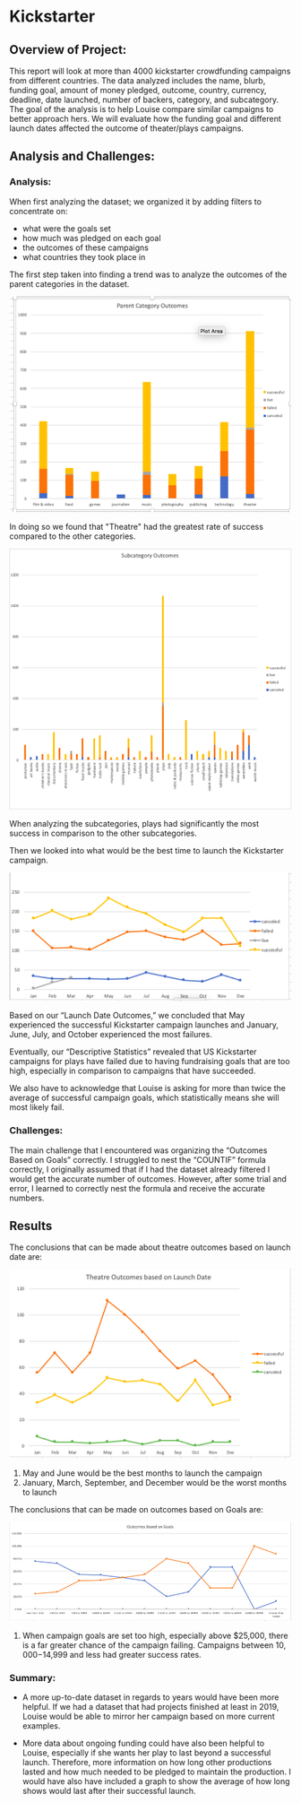 # Kickstarter

## Overview of Project:

This report will look at more than 4000 kickstarter crowdfunding campaigns from different countries. The data analyzed includes the name, blurb, funding goal, amount of money pledged, outcome, country, currency, deadline, date launched, number of backers, category, and subcategory. The goal of the analysis is to help Louise compare similar campaigns to better approach hers. We will evaluate how the funding goal and different launch dates affected the outcome of theater/plays campaigns.

## Analysis and Challenges:

### Analysis:
  
When first analyzing the dataset; we organized it by adding filters to concentrate on:

*	what were the goals set 
*	how much was pledged on each goal
*	 the outcomes of these campaigns 
*	what countries they took place in

The first step taken into finding a trend was to analyze the outcomes of the parent categories in the dataset.

![Screenshot](Parent_Category_Outcomes.png)

In doing so we found that "Theatre" had the greatest rate of success compared to the other categories.

![Screenshot](Subcategory_Outcomes.png)

When analyzing the subcategories, plays had significantly the most success in comparison to the other subcategories.
 
Then we looked into what would be the best time to launch the Kickstarter campaign.

![Screenshot](Launch_Date_Outcomes.png)
 
Based on our “Launch Date Outcomes,” we concluded that May experienced the successful Kickstarter campaign launches and January, June, July, and October experienced the most failures.

Eventually, our “Descriptive Statistics” revealed that US Kickstarter campaigns for plays have failed due to having fundraising goals that are too high, especially in comparison to campaigns that have succeeded.

We also have to acknowledge that Louise is asking for more than twice the average of successful campaign goals, which statistically means she will most likely fail.

### Challenges: 
The main challenge that I encountered was organizing the “Outcomes Based on Goals” correctly. I struggled to nest the “COUNTIF” formula correctly, I originally assumed that if I had the dataset already filtered I would get the accurate number of outcomes. However, after some trial and error, I learned to correctly nest the formula and receive the accurate numbers.

## Results
 
The conclusions that can be made about theatre outcomes based on launch date are:

![Screenshot](Theatre_Outcomes_vs_Launch.png)

1.	May and June would be the best months to launch the campaign
2.	January, March, September, and December would be the worst months to launch

 
The conclusions that can be made on outcomes based on Goals are:

![Screenshot](Outcome_vs_Goals.png)

1.	When campaign goals are set too high, especially above $25,000, there is a far greater chance of the campaign failing. Campaigns between $10,000-$14,999 and less had greater success rates.

### Summary:

* A more up-to-date dataset in regards to years would have been more helpful. If we had a dataset that had projects finished at least in 2019, Louise would be able to mirror her campaign based on more current examples.

*	More data about ongoing funding could have also been helpful to Louise, especially if she wants her play to last beyond a successful launch. Therefore, more information on how long other productions lasted and how much needed to be pledged to maintain the production. I would have also have included a graph to show the average of how long shows would last after their successful launch.

